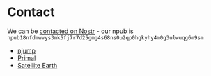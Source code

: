 # Contact

We can be [contacted on Nostr](https://nostr.com/npub18nfdmwvys3mk5fj7r7d25gmg4s68ns0u2qp0hgkyhy4m0g3ulwuqg6m9sm?ref=dragonsdom.org) - our npub is `npub18nfdmwvys3mk5fj7r7d25gmg4s68ns0u2qp0hgkyhy4m0g3ulwuqg6m9sm`

* [njump](https://nostr.com/npub18nfdmwvys3mk5fj7r7d25gmg4s68ns0u2qp0hgkyhy4m0g3ulwuqg6m9sm?ref=dragonsdom.org)
* [Primal](https://primal.net/p/npub18nfdmwvys3mk5fj7r7d25gmg4s68ns0u2qp0hgkyhy4m0g3ulwuqg6m9sm)
* [Satellite Earth](https://satellite.earth/@npub18nfdmwvys3mk5fj7r7d25gmg4s68ns0u2qp0hgkyhy4m0g3ulwuqg6m9sm)